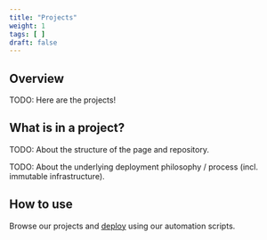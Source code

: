 ```yaml
---
title: "Projects"
weight: 1
tags: [ ]
draft: false
---
```


## Overview

TODO: Here are the projects!

## What is in a project?

TODO: About the structure of the page and repository.

TODO: About the underlying deployment philosophy / process (incl. immutable infrastructure).

## How to use

Browse our projects and [deploy](/rollyourown/projects/how_to_deploy/) using our automation scripts.
